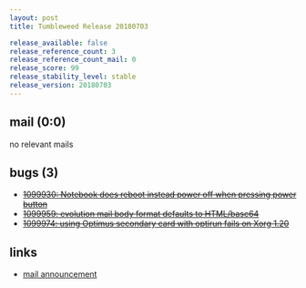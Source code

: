 ```yaml
---
layout: post
title: Tumbleweed Release 20180703

release_available: false
release_reference_count: 3
release_reference_count_mail: 0
release_score: 99
release_stability_level: stable
release_version: 20180703
---
```


## mail (0:0)

no relevant mails

## bugs (3)

<!--more-->

- ~~[1099930: Notebook does reboot instead power off when pressing power button](https://bugzilla.opensuse.org/show_bug.cgi?id=1099930)~~
- ~~[1099959: evolution mail body format defaults to HTML/base64](https://bugzilla.opensuse.org/show_bug.cgi?id=1099959)~~
- ~~[1099974: using Optimus secondary card with optirun fails on Xorg 1.20](https://bugzilla.opensuse.org/show_bug.cgi?id=1099974)~~



## links

- [mail announcement](https://lists.opensuse.org/opensuse-factory/2018-07/msg00042.html)
